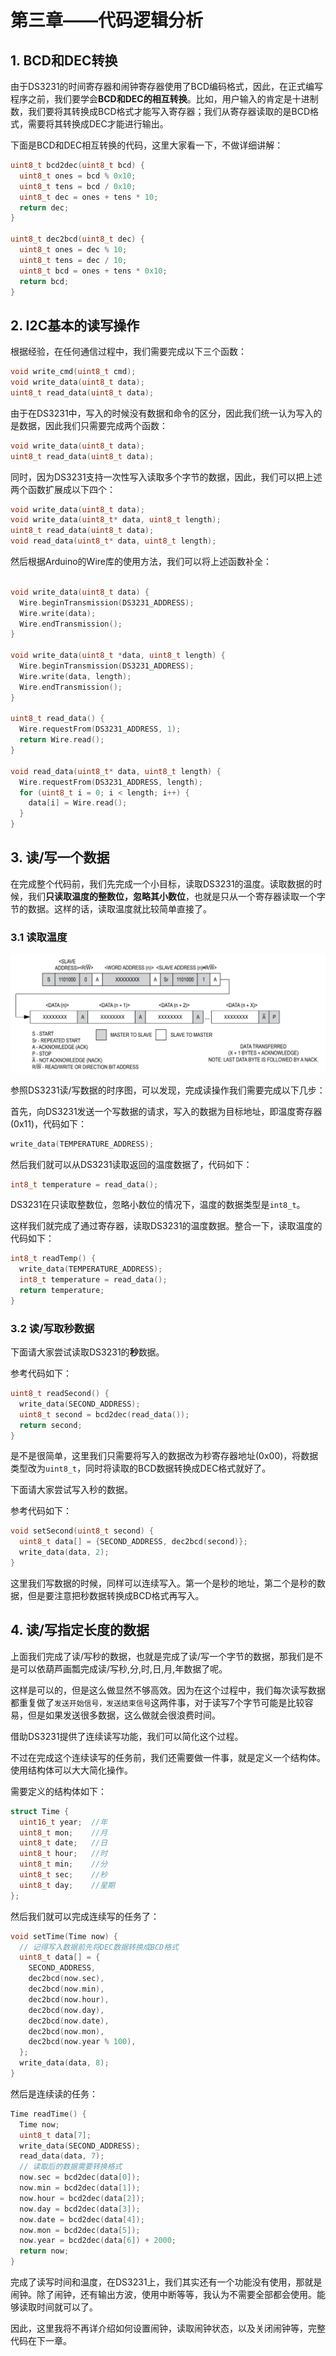 # 第三章——代码逻辑分析

## 1. BCD和DEC转换

由于DS3231的时间寄存器和闹钟寄存器使用了BCD编码格式，因此，在正式编写程序之前，我们要学会**BCD和DEC的相互转换**。比如，用户输入的肯定是十进制数，我们要将其转换成BCD格式才能写入寄存器；我们从寄存器读取的是BCD格式，需要将其转换成DEC才能进行输出。

下面是BCD和DEC相互转换的代码，这里大家看一下，不做详细讲解：

```cpp
uint8_t bcd2dec(uint8_t bcd) {
  uint8_t ones = bcd % 0x10;
  uint8_t tens = bcd / 0x10;
  uint8_t dec = ones + tens * 10;
  return dec;
}

uint8_t dec2bcd(uint8_t dec) {
  uint8_t ones = dec % 10;
  uint8_t tens = dec / 10;
  uint8_t bcd = ones + tens * 0x10;
  return bcd;
}
```

## 2. I2C基本的读写操作

根据经验，在任何通信过程中，我们需要完成以下三个函数：

```cpp
void write_cmd(uint8_t cmd);
void write_data(uint8_t data);
uint8_t read_data(uint8_t data);
```

由于在DS3231中，写入的时候没有数据和命令的区分，因此我们统一认为写入的是数据，因此我们只需要完成两个函数：

```cpp
void write_data(uint8_t data);
uint8_t read_data(uint8_t data);
```

同时，因为DS3231支持一次性写入读取多个字节的数据，因此，我们可以把上述两个函数扩展成以下四个：


```cpp
void write_data(uint8_t data);
void write_data(uint8_t* data, uint8_t length);
uint8_t read_data(uint8_t data);
void read_data(uint8_t* data, uint8_t length);
```

然后根据Arduino的Wire库的使用方法，我们可以将上述函数补全：

```cpp

void write_data(uint8_t data) {
  Wire.beginTransmission(DS3231_ADDRESS);
  Wire.write(data);
  Wire.endTransmission();
}

void write_data(uint8_t *data, uint8_t length) {
  Wire.beginTransmission(DS3231_ADDRESS);
  Wire.write(data, length);
  Wire.endTransmission();
}

uint8_t read_data() {
  Wire.requestFrom(DS3231_ADDRESS, 1);
  return Wire.read();
}

void read_data(uint8_t* data, uint8_t length) {
  Wire.requestFrom(DS3231_ADDRESS, length);
  for (uint8_t i = 0; i < length; i++) {
    data[i] = Wire.read();
  }
}
```

## 3. 读/写一个数据

在完成整个代码前，我们先完成一个小目标，读取DS3231的温度。读取数据的时候，我们**只读取温度的整数位，忽略其小数位**，也就是只从一个寄存器读取一个字节的数据。这样的话，读取温度就比较简单直接了。

### 3.1 读取温度

![DS3231的I2C通信](../../../../images/通信专题/串行通信/I2C/3.3.2-10.png)

参照DS3231读/写数据的时序图，可以发现，完成读操作我们需要完成以下几步：

首先，向DS3231发送一个写数据的请求，写入的数据为目标地址，即温度寄存器(0x11)，代码如下：

```cpp
write_data(TEMPERATURE_ADDRESS);
```

然后我们就可以从DS3231读取返回的温度数据了，代码如下：

```cpp
int8_t temperature = read_data();
```

DS3231在只读取整数位，忽略小数位的情况下，温度的数据类型是`int8_t`。

这样我们就完成了通过寄存器，读取DS3231的温度数据。整合一下，读取温度的代码如下：

```cpp
int8_t readTemp() {
  write_data(TEMPERATURE_ADDRESS);
  int8_t temperature = read_data();
  return temperature;
}
```

### 3.2 读/写取秒数据

下面请大家尝试读取DS3231的**秒**数据。

参考代码如下：

```cpp
uint8_t readSecond() {
  write_data(SECOND_ADDRESS);
  uint8_t second = bcd2dec(read_data());
  return second;
}
```

是不是很简单，这里我们只需要将写入的数据改为秒寄存器地址(0x00)，将数据类型改为`uint8_t`，同时将读取的BCD数据转换成DEC格式就好了。

下面请大家尝试写入秒的数据。

参考代码如下：

```cpp
void setSecond(uint8_t second) {
  uint8_t data[] = {SECOND_ADDRESS, dec2bcd(second)};
  write_data(data, 2);
}
```

这里我们写数据的时候，同样可以连续写入。第一个是秒的地址，第二个是秒的数据，但是要注意把秒数据转换成BCD格式再写入。

## 4. 读/写指定长度的数据

上面我们完成了读/写秒的数据，也就是完成了读/写一个字节的数据，那我们是不是可以依葫芦画瓢完成读/写秒,分,时,日,月,年数据了呢。

这样是可以的，但是这么做显然不够高效。因为在这个过程中，我们每次读写数据都重复做了`发送开始信号，发送结束信号`这两件事，对于读写7个字节可能是比较容易，但是如果发送很多数据，这么做就会很浪费时间。

借助DS3231提供了连续读写功能，我们可以简化这个过程。

不过在完成这个连续读写的任务前，我们还需要做一件事，就是定义一个结构体。使用结构体可以大大简化操作。

需要定义的结构体如下：

```cpp
struct Time {
  uint16_t year;  //年
  uint8_t mon;    //月
  uint8_t date;   //日
  uint8_t hour;   //时
  uint8_t min;    //分
  uint8_t sec;    //秒
  uint8_t day;    //星期
};
```

然后我们就可以完成连续写的任务了：

```cpp
void setTime(Time now) {
  // 记得写入数据前先将DEC数据转换成BCD格式
  uint8_t data[] = {
    SECOND_ADDRESS,
    dec2bcd(now.sec),
    dec2bcd(now.min),
    dec2bcd(now.hour),
    dec2bcd(now.day),
    dec2bcd(now.date),
    dec2bcd(now.mon),
    dec2bcd(now.year % 100),
  };
  write_data(data, 8);
}
```

然后是连续读的任务：

```cpp
Time readTime() {
  Time now;
  uint8_t data[7];
  write_data(SECOND_ADDRESS);
  read_data(data, 7);
  // 读取后的数据需要转换格式
  now.sec = bcd2dec(data[0]);
  now.min = bcd2dec(data[1]);
  now.hour = bcd2dec(data[2]);
  now.day = bcd2dec(data[3]);
  now.date = bcd2dec(data[4]);
  now.mon = bcd2dec(data[5]);
  now.year = bcd2dec(data[6]) + 2000;
  return now;
}
```

完成了读写时间和温度，在DS3231上，我们其实还有一个功能没有使用，那就是闹钟。除了闹钟，还有输出方波，使用中断等等，我认为不需要全部都会使用。能够读取时间就可以了。

因此，这里我将不再详介绍如何设置闹钟，读取闹钟状态，以及关闭闹钟等，完整代码在下一章。